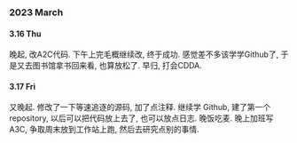 ### 2023 March
#### 3.16 Thu
晚起, 改A2C代码. 下午上完毛概继续改, 终于成功. 感觉差不多该学学Github了, 于是又去图书馆拿书回来看, 也算放松了. 早归, 打会CDDA.

#### 3.17 Fri
又晚起. 修改了一下等速追逐的源码, 加了点注释. 继续学 Github, 建了第一个repository, 以后可以把代码放上去了, 也可以放点日志. 晚饭吃麦. 晚上加班写A3C, 争取周末放到工作站上跑, 然后去研究点别的事情. 